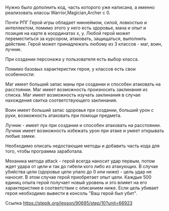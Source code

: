 Нужно было дополнить код, часть которого уже написана,
а именно реализовать классы Warrior,Magician,Archer с 0.

Почти РПГ
Герой игры обладает никнеймом, силой, ловкостью и интеллектом, помимо этого у него есть здоровье, мана и опыт и позиция на карте в координатах х, у. Любой герой может переместиться за курсором, атаковать, защищаться, выполнить действие. Герой может принадлежать любому из 3 классов - маг, воин, лучник.

При создании персонажа у пользователя есть выбор класса.

Помимо базовых характеристик героя, у классов есть свои особенности:

Маг имеет больший запас маны при создании и способен атаковать на расстоянии. Маг имеет возможность произносить заклинания из списка. Маг имеет возможность изучать заклинания в случае нахождения свитка соответствующего заклинания.

Воин имеет больший запас здоровья при создании, больший урон с руки, возможность атаковать при помощи предмета.

Лучник - имеет лук при создании и способен атаковать на расстоянии. Лучник имеет возможность избежать урон при атаке и умеет открывать любые замки.

Необходимо описать недостающие методы и добавить часть кода для того, чтобы программа заработала.

Механика метода attack - герой всегда наносит удар первым, потом ждет удара от цели и так до гибели кого либо из атакующих. В случае убийства цели (здоровье цели упало до 0 или ниже) - цель удар не наносит. В этом случае герой приобретает опыт цели. Каждые 500 единиц опыта герой получает новый уровень и это влияет на его характеристике в соответствии с описанием ниже. Если цель убивает героя необходимо вывести в консоль "Ваш герой был убит".

Ссылка https://stepik.org/lesson/90695/step/10?unit=66923